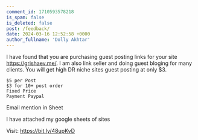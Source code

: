 ```yaml
---
comment_id: 1710593578218
is_spam: false
is_deleted: false
post: /feedback/
date: 2024-03-16 12:52:58 +0000
author_fullname: 'Dolly Akhtar'
---
```


I have found that you are purchasing guest posting links for your site https://grishaev.me/. I am also link seller and doing guest bloging for many clients.
You will get high DR niche sites guest posting at only $3.


    $5 per Post
    $3 for 10+ post order 
    Fixed Price
    Payment Paypal

Email mention in Sheet

I have attached my google sheets of sites

Visit: https://bit.ly/48upKvD

